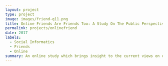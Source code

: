 ```yaml
---
layout: project
type: project
image: images/friend-q11.png
title: Online Friends Are Friends Too: A Study On The Public Perspective of Online Friendships
permalink: projects/onlinefriend
date: 2017
labels:
  - Social Informatics
  - Friends
  - Online
summary: An online study which brings insight to the current views on online friendship as compared to face-to-face friendships.
---
```

